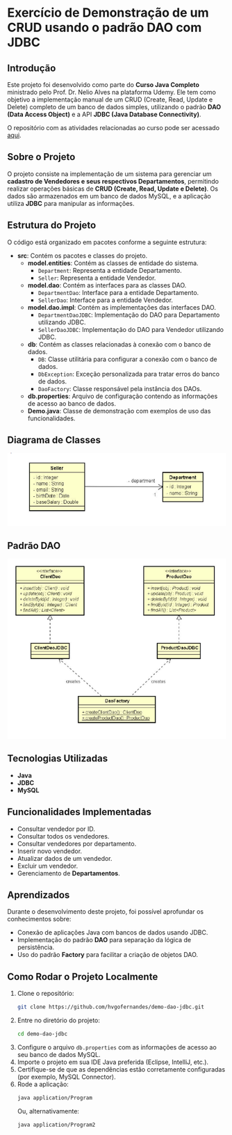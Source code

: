 # Exercício de Demonstração de um CRUD usando o padrão DAO com JDBC

## Introdução

Este projeto foi desenvolvido como parte do **Curso Java Completo** ministrado pelo Prof. Dr. Nelio Alves na plataforma Udemy. Ele tem como objetivo a implementação manual de um CRUD (Create, Read, Update e Delete) completo de um banco de dados simples, utilizando o padrão **DAO (Data Access Object)** e a API **JDBC (Java Database Connectivity)**.

O repositório com as atividades relacionadas ao curso pode ser acessado [aqui](https://github.com/hvgofernandes/demo-dao-jdbc).

## Sobre o Projeto

O projeto consiste na implementação de um sistema para gerenciar um **cadastro de Vendedores e seus respectivos Departamentos**, permitindo realizar operações básicas de **CRUD (Create, Read, Update e Delete)**. Os dados são armazenados em um banco de dados MySQL, e a aplicação utiliza **JDBC** para manipular as informações.

## Estrutura do Projeto

O código está organizado em pacotes conforme a seguinte estrutura:

- **src**: Contém os pacotes e classes do projeto.
    - **model.entities**: Contém as classes de entidade do sistema.
        - `Department`: Representa a entidade Departamento.
        - `Seller`: Representa a entidade Vendedor.
    - **model.dao**: Contém as interfaces para as classes DAO.
        - `DepartmentDao`: Interface para a entidade Departamento.
        - `SellerDao`: Interface para a entidade Vendedor.
    - **model.dao.impl**: Contém as implementações das interfaces DAO.
        - `DepartmentDaoJDBC`: Implementação do DAO para Departamento utilizando JDBC.
        - `SellerDaoJDBC`: Implementação do DAO para Vendedor utilizando JDBC.
    - **db**: Contém as classes relacionadas à conexão com o banco de dados.
        - `DB`: Classe utilitária para configurar a conexão com o banco de dados.
        - `DbException`: Exceção personalizada para tratar erros do banco de dados.
        - `DaoFactory`: Classe responsável pela instância dos DAOs.
    - **db.properties**: Arquivo de configuração contendo as informações de acesso ao banco de dados.
    - **Demo.java**: Classe de demonstração com exemplos de uso das funcionalidades.

## Diagrama de Classes
![img.png](imgs/img.png)

## Padrão DAO
![img_1.png](imgs/img_1.png)

## Tecnologias Utilizadas

- **Java**
- **JDBC**
- **MySQL**

## Funcionalidades Implementadas

- Consultar vendedor por ID.
- Consultar todos os vendedores.
- Consultar vendedores por departamento.
- Inserir novo vendedor.
- Atualizar dados de um vendedor.
- Excluir um vendedor.
- Gerenciamento de **Departamentos**.

## Aprendizados

Durante o desenvolvimento deste projeto, foi possível aprofundar os conhecimentos sobre:

- Conexão de aplicações Java com bancos de dados usando JDBC.
- Implementação do padrão **DAO** para separação da lógica de persistência.
- Uso do padrão **Factory** para facilitar a criação de objetos DAO.

## Como Rodar o Projeto Localmente

1. Clone o repositório:
   ```bash
   git clone https://github.com/hvgofernandes/demo-dao-jdbc.git
   ```
2. Entre no diretório do projeto:
   ```bash
   cd demo-dao-jdbc
   ```
3. Configure o arquivo `db.properties` com as informações de acesso ao seu banco de dados MySQL.
4. Importe o projeto em sua IDE Java preferida (Eclipse, IntelliJ, etc.).
5. Certifique-se de que as dependências estão corretamente configuradas (por exemplo, MySQL Connector).
6. Rode a aplicação:
   ```bash
   java application/Program
   ```
   Ou, alternativamente:
   ```bash
   java application/Program2
   ```


